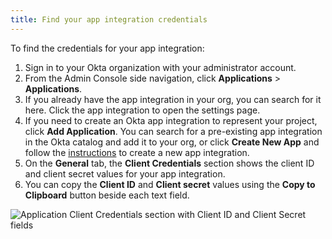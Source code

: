 ```yaml
---
title: Find your app integration credentials
---
```


To find the credentials for your app integration:

1. Sign in to your Okta organization with your administrator account.
1. From the Admin Console side navigation, click **Applications** > **Applications**.
1. If you already have the app integration in your org, you can search for it here. Click the app integration to open the settings page.
1. If you need to create an Okta app integration to represent your project, click **Add Application**. You can search for a pre-existing app integration in the Okta catalog and add it to your org, or click **Create New App** and follow the [instructions](https://help.okta.com/en/prod/okta_help_CSH.htm#ext_Apps_App_Integration_Wizard) to create a new app integration.
1. On the **General** tab, the **Client Credentials** section shows the client ID and client secret values for your app integration.
1. You can copy the **Client ID** and **Client secret** values using the **Copy to Clipboard** button beside each text field.

![Application Client Credentials section with Client ID and Client Secret fields](/img/app-client-credentials-section.png "Application Client Credentials section with Client ID and Client Secret fields")
